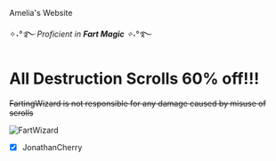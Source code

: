 Amelia's Website

✧˖*°࿐ Proficient in ***Fart Magic*** ✧˖*°࿐

# **All Destruction Scrolls 60% off!!!**

~~FartingWizard is not responsible for any damage caused by misuse of scrolls~~

![FartWizard](https://th.bing.com/th/id/OIP.QXoVtNckddERgRipnurbSAHaIv?w=740&h=874&rs=1&pid=ImgDetMain)

- [x] JonathanCherry

